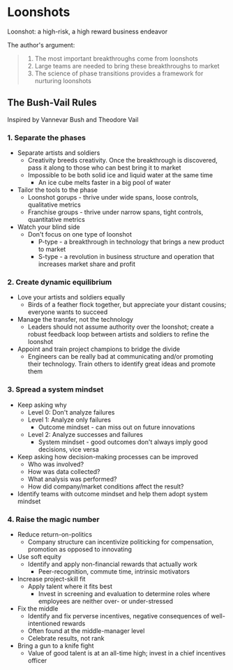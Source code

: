 # Loonshots

Loonshot: a high-risk, a high reward business endeavor

The author's argument:

> 1. The most important breakthroughs come from loonshots
> 2. Large teams are needed to bring these breakthroughs to market
> 3. The science of phase transitions provides a framework for nurturing loonshots
## The Bush-Vail Rules

Inspired by Vannevar Bush and Theodore Vail

### 1. Separate the phases

- Separate artists and soldiers
	- Creativity breeds creativity. Once the breakthrough is discovered, pass it along to those who can best bring it to market
	- Impossible to be both solid ice and liquid water at the same time
		- An ice cube melts faster in a big pool of water
- Tailor the tools to the phase
	- Loonshot gorups - thrive under wide spans, loose controls, qualitative metrics
	- Franchise groups - thrive under narrow spans, tight controls, quantitative metrics 
- Watch your blind side
	- Don't focus on one type of loonshot
		- P-type - a breakthrough in technology that brings a new product to market
		- S-type - a revolution in business structure and operation that increases market share and profit

### 2. Create dynamic equilibrium

- Love your artists and soldiers equally
	- Birds of a feather flock together, but appreciate your distant cousins; everyone wants to succeed
- Manage the transfer, not the technology
	- Leaders should not assume authority over the loonshot; create a robust feedback loop between artists and soldiers to refine the loonshot
- Appoint and train project champions to bridge the divide
	- Engineers can be really bad at communicating and/or promoting their technology. Train others to identify great ideas and promote them

### 3. Spread a system mindset

- Keep asking why
	- Level 0: Don't analyze failures
	- Level 1: Analyze only failures
		- Outcome mindset - can miss out on future innovations
	- Level 2: Analyze successes and failures
		- System mindset - good outcomes don't always imply good decisions, vice versa
- Keep asking how decision-making processes can be improved
	- Who was involved?
	- How was data collected?
	- What analysis was performed?
	- How did company/market conditions affect the result?
- Identify teams with outcome mindset and help them adopt system mindset

### 4. Raise the magic number

- Reduce return-on-politics
	- Company structure can incentivize politicking for compensation, promotion as opposed to innovating
- Use soft equity
	- Identify and apply non-financial rewards that actually work
		- Peer-recognition, commute time, intrinsic motivators
- Increase project-skill fit
	- Apply talent where it fits best
		- Invest in screening and evaluation to determine roles where employees are neither over- or under-stressed
- Fix the middle
	- Identify and fix perverse incentives, negative consequences of well-intentioned rewards
	- Often found at the middle-manager level
	- Celebrate results, not rank
- Bring a gun to a knife fight
	- Value of good talent is at an all-time high; invest in a chief incentives officer
